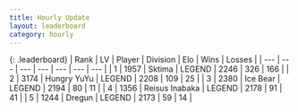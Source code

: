```yaml
---
title: Hourly Update
layout: leaderboard
category: hourly
---
```


{: .leaderboard}
| Rank | LV | Player | Division | Elo | Wins | Losses |
| --- | --- | --- | --- | --- | --- | --- |
| <span data-change="0">1</span> | 1957 | <span title="ID: 353063">Sktima</span> | LEGEND | <span data-change="0">2246</span> | <span data-change="0">326</span> | <span data-change="0">166</span> |
| <span data-change="0">2</span> | 3174 | <span title="ID: 164871">Hungry YuYu</span> | LEGEND | <span data-change="0">2208</span> | <span data-change="0">109</span> | <span data-change="0">25</span> |
| <span data-change="0">3</span> | 2380 | <span title="ID: 417840">Ice Bear</span> | LEGEND | <span data-change="0">2194</span> | <span data-change="0">80</span> | <span data-change="0">11</span> |
| <span data-change="0">4</span> | 1356 | <span title="ID: 451068">Reisus Inabaka</span> | LEGEND | <span data-change="0">2178</span> | <span data-change="0">91</span> | <span data-change="0">41</span> |
| <span data-change="0">5</span> | 1244 | <span title="ID: 337810">Dregun</span> | LEGEND | <span data-change="0">2173</span> | <span data-change="0">59</span> | <span data-change="0">14</span> |